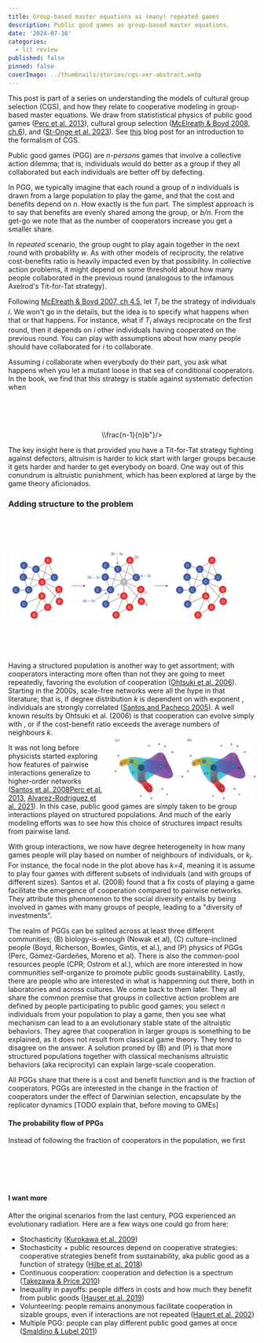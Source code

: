 ```yaml
---
title: Group-based master equations as (many) repeated games
description: Public good games as group-based master equations.
date: '2024-07-16'
categories:
  - lit review
published: false
pinned: false
coverImage: ../thumbnails/stories/cgs-ver-abstract.webp
---
```


<script>
  import Katex from '$lib/components/Katex.svelte';
</script>

<div class="tip">This post is part of a series on understanding the models of cultural group selection (CGS), and how they relate to cooperative modeling in group-based master equations. We draw from statististical physics of public good games (<a href="https://royalsocietypublishing.org/doi/full/10.1098/rsif.2012.0997">Perc et al. 2013</a>), cultural group selection (<a href="https://academic.oup.com/chicago-scholarship-online/book/33152">McElreath & Boyd 2008, ch.6</a>), and (<a href="https://www.semanticscholar.org/reader/83e460021fba8d281106ada60050b53ccf7499f8">St-Onge et al. 2023</a>). See <a href="https://jstonge.vercel.app/cgs">this</a> blog post for an introduction to the formalism of CGS.</div>

Public good games (PGG) are <em>n-persons</em> games that involve a collective action dilemma; that is, individuals would do better as a group if they all collaborated but each individuals are better off by defecting. 

In PGG, we typically imagine that each round a group of <em>n</em> individuals is drawn from a large population to play the game, and that the cost and benefits depend on <em>n</em>. How exactly is the fun part. The simplest approach is to say that benefits are evenly shared among the group, or <em>b/n</em>. From the get-go we note that as the number of cooperators increase you get a smaller share. 

In <em>repeated</em> scenario, the group ought to play again together in the next round with probability <em>w</em>. As with other models of reciprocity, the relative cost-benefits ratio is heavily impacted even by that possibility. In collective action problems, it might depend on some threshold about how many people collaborated in the previous round (analogous to the infamous Axelrod's Tit-for-Tat strategy). 

Following <a href="https://press.uchicago.edu/ucp/books/book/chicago/M/bo4343149.html">McElreath & Boyd 2007, ch 4.5</a>, let <em>T<sub>i</sub></em> be the strategy of individuals <em>i</em>. We won't go in the details, but the idea is to specify what happens when that or that happens. For instance, what if <em>T<sub>i</sub></em> always reciprocate on the first round, then it depends on <em>i</em> other individuals having cooperated on the previous round. You can play with assumptions about how many people should have collaborated for <em>i</em> to collaborate. 

Assuming <em>i</em> collaborate when everybody do their part, you ask what happens when you let a mutant loose in that sea of conditional cooperators. In the book, we find that this strategy is stable against systematic defection when

<div class="container">
  <Katex math={"\\frac{b-c}{1-w} > \\frac{n-1}{n}b"}/>
</div>

The key insight here is that provided you have a Tit-for-Tat strategy fighting against defectors, altruism is harder to kick start with larger groups because it gets harder and harder to get everybody on board. One way out of this conundrum is altruistic punishment, which has been explored at large by the game theory aficionados.

### Adding structure to the problem

<div style="width: 90%; margin-top: 2vh; margin-bottom: 2vh;">
  <img src="https://raw.githubusercontent.com/jstonge/blog/main/static/ohtsukiSimple2006.webp" alt="fig. 1 Ohtsuki et al. 2006"/>
  <!-- <figcaption class="container"><b>Fig. 1 Ohtsuki et al. 2006</figcaption> -->
</div>
Having a structured population is another way to get assortment; with cooperators interacting more often than not they are going to meet repeatedly, favoring the evolution of cooperation (<a href="https://www.semanticscholar.org/paper/A-simple-rule-for-the-evolution-of-cooperation-on-Ohtsuki-Hauert/ee557d8918504b3098de11e696b9b5c484702ae1">Ohtsuki et al. 2006</a>). Starting in the 2000s, scale-free networks were all the hype in that literature; that is, if degree distribution <em>k</em> is dependent on 
<Katex math={"d(k) \\sim k^{-\\gamma}"}/> with exponent <Katex math={"2 \\leq \\gamma \\leq 3"}/>, individuals are strongly correlated (<a href="https://www.semanticscholar.org/paper/Scale-free-networks-provide-a-unifying-framework-of-Santos-Pacheco/824f6e30654db760358e59719779fb7285d18332">Santos and Pacheco 2005</a>). A well known results by Ohtsuki et al. (2006) is that cooperation can evolve simply with <Katex math={"b/c \\gt k"}/>, or if the cost-benefit ratio exceeds the average numbers of neighbours <em>k</em>. 

<div class="margin-note">
  <img src="https://raw.githubusercontent.com/jstonge/blog/main/static/rsif20120997f08.webp" alt="Fig. 8 Perc et al. 2013"/>
  <!-- <figcaption class="container"><b>Fig. 8 Perc et al. 2013</figcaption> -->
</div>

It was not long before physicists started exploring how features of pairwise interactions generalize to higher-order networks (<a href="https://www.nature.com/articles/nature06940">Santos et al. 2008</a><a href="https://royalsocietypublishing.org/doi/full/10.1098/rsif.2012.0997">Perc et al. 2013</a>, <a href="https://www.nature.com/articles/s41562-020-01024-1">Alvarez-Rodriguez et al. 2021</a>). In this case, public good games are simply taken to be group interactions played on structured populations. And much of the early modeling efforts was to see how this choice of structures impact results from pairwise land. 

With group interactions, we now have degree heterogeneity in how many games people will play based on number of neighbours of individuals, or <em>k<sub>i</sub></em>. For instance, the focal node in the plot above has <em>k=4</em>, meaning it is assume to play four games with different subsets of individuals (and with groups of different sizes). Santos et al. (2008) found that a fix costs of playing a game facilitate the emergence of cooperation compared to pairwise networks. They attribute this phenomenon to the social diversity entails by being involved in games with many groups of people, leading to a "diversity of investments".

The realm of PGGs can be splited across at least three different communities; (B) biology-is-enough (Nowak et al), (C) culture-inclined people (Boyd, Richerson, Bowles, Gintis, et al.), and (P) physics of PGGs (Perc, Gómez-Gardeñes, Moreno et al). There is also the common-pool resources people (CPR; Ostrom et al.), which are more interested in how communities self-organize to promote public goods sustainability. Lastly, there are people who are interested in what is happenning out there, both in laboratories and across cultures. We come back to them later. They all share the common premise that groups in collective action problem are defined by people participating to public good games; you select <em>n</em> individuals from your population to play a game, then you see what mechanism can lead to a an evolutionary stable state of the altruistic behaviors. They agree that cooperation in larger groups is something to be explained, as it does not result from classical game theory. They tend to disagree on the answer. A solution proned by (B) and (P) is that more structured populations together with classical mechanisms altruistic behaviors (aka reciprocity) can explain large-scale cooperation.  

All PGGs share that there is a cost  <Katex math="\alpha(p_c)" /> and benefit function <Katex math="\beta(p_c)" /> and <Katex math="p_c" /> is the fraction of cooperators. PGGs are interested in the change in the fraction of cooperators under the effect of Darwinian selection, encapsulate by the replicator dynamics <Katex math="\dot x = x(1-x)[W_C(x)-W_D(x)]"/> [TODO explain that, before moving to GMEs]

#### The probability flow of PPGs

Instead of following the fraction of cooperators in the population, we first 

<div class="container">
<Katex math={"\\dot{G}_{C,D} = "}/>
</div>


#### I want more

After the original scenarios from the last century, PGG experienced an evolutionary radiation. Here are a few ways one could go from here:

 + Stochasticity (<a href="https://www.semanticscholar.org/paper/Emergence-of-cooperation-in-public-goods-games-Kurokawa-Ihara/d21ada3854f672e62a9c2a1563afa0cd0d988beb?sort=total-citations">Kurokawa et al. 2009</a>)
 + Stochasticity + public resources depend on cooperative strategies: cooperative strategies benefit from sustainability, aka public good as a function of strategy (<a href="https://www.semanticscholar.org/paper/Evolution-of-cooperation-in-stochastic-games-Hilbe-Simsa/ff49474432459bf295a7d2a775b1719c4fa09755">Hilbe et al. 2018</a>)
 + Continuous cooperation: cooperation and defection is a spectrum (<a href="https://www.semanticscholar.org/paper/Revisiting-%22The-evolution-of-reciprocity-in-sizable-Takezawa-Price/14dda9965c8f540fa713e260544aab2620f486da">Takezawa & Price 2010</a>)
 + Inequality in payoffs: people differs in costs and how much they benefit from public goods (<a href="https://www.semanticscholar.org/paper/Evolution-of-cooperation-in-stochastic-games-Hilbe-Simsa/ff49474432459bf295a7d2a775b1719c4fa09755">Hauser et al. 2019</a>)
 + Volunteering: people remains anonymous facilitate cooperation in sizable groups, even if interactions are not repeated (<a href="https://www.semanticscholar.org/paper/Volunteering-as-Red-Queen-Mechanism-for-Cooperation-Hauert-Monte/d6b69b64de3f3aecdb87b9863d3a6f089fa03d3b">Hauert et al. 2002</a>)
 + Multiple PGG: people can play different public good games at once (<a href="https://www.semanticscholar.org/paper/An-Institutional-Mechanism-for-Assortment-in-an-of-Smaldino-Lubell/aa2adf8477adaabd6336636f3ae8fd573e18a848">Smaldino & Lubel 2011</a>)

<style>
  .container {
    display: flex;
    justify-content: center; /* Center horizontally */
    align-items: center;    /* Center vertically */
    margin-top: 2vh;
  }

  /* Style for margin note */
  .margin-note {
      font-size: 12px;
      width: 30vw;  /* Set the width of the image */
      float: right;  /* Align the image to the right */
      margin-top: 2vw; /* Space between the text and the image */
      margin-left: 2vw; /* Space between the text and the image */
      position: relative; /* Position relative to its normal position */
  }

</style>